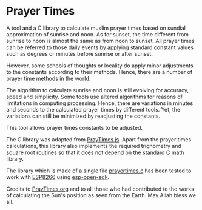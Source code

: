 # Prayer Times
A tool and a C library to calculate muslim prayer times based on sundial approximation of sunrise and noon. As for sunset, the time different from sunrise to noon is almost the same as from noon to sunset. All prayer times can be referred to those daily events by applying standard constant values such as degrees or minutes before sunrise or after sunset.

However, some schools of thoughts or locality do apply minor adjustments to the constants according to their methods. Hence, there are a number of prayer time methods in the world.

The algorithm to calculate sunrise and noon is still evolving for accuracy, speed and simplicity. Some tools use altered algorithms for reasons of limitations in computing processing. Hence, there are variations in minutes and seconds to the calculated prayer times by different tools. Yet, the variations can still be minimized by readjusting the constants.

This tool allows prayer times constants to be adjusted.

The C library was adapted from [PrayTimes.js](http://praytimes.org/code/). Apart from the prayer times calculations, this library also implements the required trignometry and square root routines so that it does not depend on the standard C math library.

The library which is made of a single file [prayertimes.c](https://github.com/chelahmy/prayertimes/blob/master/prayertimes.c) has been tested to work with [ESP8266](https://en.wikipedia.org/wiki/ESP8266) using [esp-open-sdk](https://github.com/pfalcon/esp-open-sdk).

Credits to [PrayTimes.org](http://praytimes.org) and to all those who had contributed to the works of calculating the Sun's position as seen from the Earth. May Allah bless we all.
